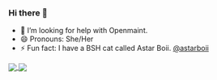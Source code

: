 ### Hi there 👋

<!--
**amyleena95/amyleena95** is a ✨ _special_ ✨ repository because its `README.md` (this file) appears on your GitHub profile.
-->

- 🤔 I’m looking for help with Openmaint.
- 😄 Pronouns: She/Her
- ⚡ Fun fact: I have a BSH cat called Astar Boii. <a href="https://www.instagram.com/astarboii/">@astarboii</a>

<div class='row'>
  <a href="https://github.com/anuraghazra/github-readme-stats">
    <img align="center" src="https://github-readme-stats.vercel.app/api?username=amyleena95&count_private=true&show_icons=true&theme=dracula&show_all_commits=true"/>
  </a>
  <a href="https://github.com/anuraghazra/github-readme-stats">
    <img align="center" src="https://github-readme-stats.vercel.app/api/top-langs/?username=amyleena95&layout=compact&theme=dracula"/>
  </a>
</div>
